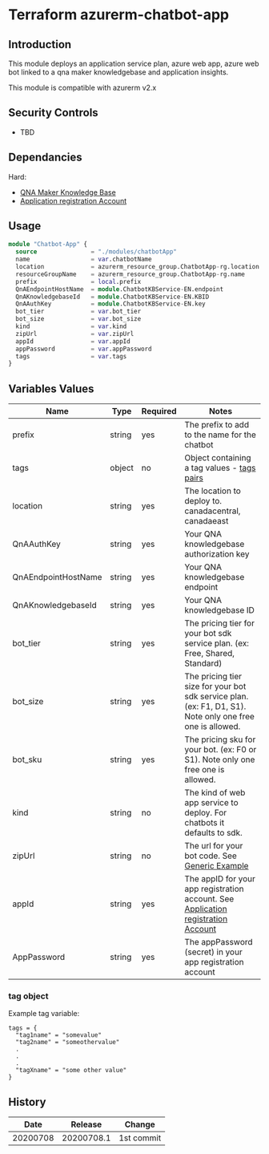 # Terraform azurerm-chatbot-app

## Introduction

This module deploys an application service plan, azure web app, azure web bot linked to a qna maker knowledgebase and application insights.

This module is compatible with azurerm v2.x

## Security Controls
* TBD

## Dependancies

Hard:

* [QNA Maker Knowledge Base](https://github.com/canada-ca-terraform-modules/terraform-azurerm-qna-knowledgebase)
* [Application registration Account](https://docs.microsoft.com/en-us/azure/bot-service/bot-service-resources-bot-framework-faq?view=azure-bot-service-3.0#app-registration)


## Usage

```terraform
module "Chatbot-App" {
  source               = "./modules/chatbotApp"
  name                 = var.chatbotName
  location             = azurerm_resource_group.ChatbotApp-rg.location
  resourceGroupName    = azurerm_resource_group.ChatbotApp-rg.name
  prefix               = local.prefix
  QnAEndpointHostName  = module.ChatbotKBService-EN.endpoint
  QnAKnowledgebaseId   = module.ChatbotKBService-EN.KBID
  QnAAuthKey           = module.ChatbotKBService-EN.key
  bot_tier             = var.bot_tier
  bot_size             = var.bot_size
  kind                 = var.kind
  zipUrl               = var.zipUrl
  appId                = var.appId
  appPassword          = var.appPassword 
  tags                 = var.tags
}
```

## Variables Values

| Name                                    | Type   | Required | Notes                                                                                                       | 
| --------------------------------------- | ------ | -------- |------------------------------------------------------------------------------------------------------------ |
| prefix                                  | string | yes      | The prefix to add to the name for the chatbot |
| tags                                    | object | no       | Object containing a tag values - [tags pairs](#tag-object) |
| location                                | string | yes      | The location to deploy to.  canadacentral, canadaeast |
| QnAAuthKey                              | string | yes      | Your QNA knowledgebase authorization key |
| QnAEndpointHostName                     | string | yes      | Your QNA knowledgebase endpoint |
| QnAKnowledgebaseId                      | string | yes       | Your QNA knowledgebase ID |
| bot_tier                                | string | yes       | The pricing tier for your bot sdk service plan.  (ex: Free, Shared, Standard) |
| bot_size                                | string | yes       | The pricing tier size for your bot sdk service plan.  (ex: F1, D1, S1).  Note only one free one is allowed. |
| bot_sku                                 | string | yes        | The pricing sku for your bot.  (ex: F0 or S1).  Note only one free one is allowed. |
| kind                                    | string | no        | The kind of web app service to deploy.  For chatbots it defaults to sdk. |
| zipUrl                                  | string | no        | The url for your bot code.  See [Generic Example](https://bot-framework.azureedge.net/static/137365-f175dfa671/bot-packages/v1.3.27-135455/csharp-abs-webapp-v4_qnabot_precompiled.zip) |
| appId                                   | string | yes        | The appID for your app registration account. See [Application registration Account](https://docs.microsoft.com/en-us/azure/bot-service/bot-service-resources-bot-framework-faq?view=azure-bot-service-3.0#app-registration)  |
| AppPassword                             | string | yes        | The appPassword (secret) in your app registration account |

### tag object

Example tag variable:

```hcl
tags = {
  "tag1name" = "somevalue"
  "tag2name" = "someothervalue"
  .
  .
  .
  "tagXname" = "some other value"
}
```


## History

| Date     | Release    | Change                                                                                                |
| -------- | ---------- | ----------------------------------------------------------------------------------------------------- |
| 20200708 | 20200708.1 | 1st commit                                                                                            |
